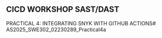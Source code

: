 ## CICD WORKSHOP SAST/DAST 

PRACTICAL 4: INTEGRATING SNYK WITH GITHUB ACTIONS# AS2025_SWE302_02230289_Practical4a
